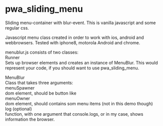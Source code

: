 # pwa_sliding_menu
Sliding menu-container with blur-event. This is vanilla javascript and some regular css.  

Javascript menu class created in order to work with ios, android and webbrowsers. Tested with iphone8, motorola Android and chrome.  

menublur.js consists of two classes:  
Runner  
Sets up browser elements and creates an instance of MenuBlur. This would represent your code, if you should want to use pwa_sliding_menu.  

MenuBlur  
  Class that takes three arguments:  
menuSpawner  
  dom element, should be button like  
menuOwner  
  dom element, should contains som menu items (not in this demo though)  
log (optional)  
  function,  with one argument that console.logs, or in my case, shows information the browser.   
  
